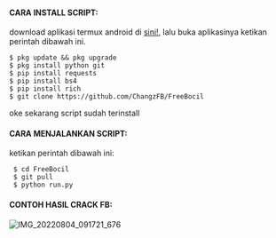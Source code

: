 #### CARA INSTALL SCRIPT:
 download aplikasi termux android di [sini!](https://f-droid.org/repo/com.termux_118.apk), lalu buka aplikasinya ketikan perintah dibawah ini.
 ```
 $ pkg update && pkg upgrade
 $ pkg install python git
 $ pip install requests
 $ pip install bs4
 $ pip install rich
 $ git clone https://github.com/ChangzFB/FreeBocil
 ```
 oke sekarang script sudah terinstall
#### CARA MENJALANKAN SCRIPT:
 ketikan perintah dibawah ini:
 ```
  $ cd FreeBocil
  $ git pull
  $ python run.py
 ```
#### CONTOH HASIL CRACK FB:
![IMG_20220804_091721_676](https://user-images.githubusercontent.com/89802496/182751964-19679f1c-49d2-4e76-8a94-a9debda9183d.jpg)
